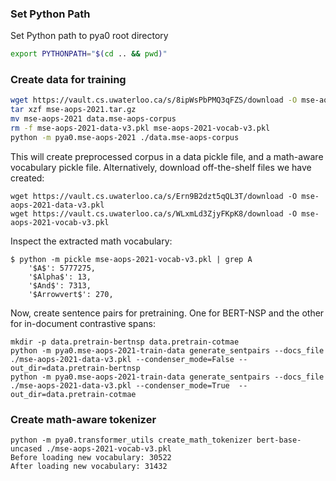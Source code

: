 ### Set Python Path
Set Python path to pya0 root directory
```sh
export PYTHONPATH="$(cd .. && pwd)"
```

### Create data for training
```sh
wget https://vault.cs.uwaterloo.ca/s/8ipWsPbPMQ3qFZS/download -O mse-aops-2021.tar.gz
tar xzf mse-aops-2021.tar.gz
mv mse-aops-2021 data.mse-aops-corpus
rm -f mse-aops-2021-data-v3.pkl mse-aops-2021-vocab-v3.pkl
python -m pya0.mse-aops-2021 ./data.mse-aops-corpus
```
This will create preprocessed corpus in a data pickle file, and a math-aware vocabulary pickle file.
Alternatively, download off-the-shelf files we have created:
```
wget https://vault.cs.uwaterloo.ca/s/Ern9B2dzt5qQL3T/download -O mse-aops-2021-data-v3.pkl
wget https://vault.cs.uwaterloo.ca/s/WLxmLd3ZjyFKpK8/download -O mse-aops-2021-vocab-v3.pkl
```

Inspect the extracted math vocabulary:
```
$ python -m pickle mse-aops-2021-vocab-v3.pkl | grep A
	'$A$': 5777275,
	'$Alpha$': 13,
	'$And$': 7313,
	'$Arrowvert$': 270,
```

Now, create sentence pairs for pretraining. One for BERT-NSP and the other for in-document contrastive spans:
```
mkdir -p data.pretrain-bertnsp data.pretrain-cotmae
python -m pya0.mse-aops-2021-train-data generate_sentpairs --docs_file ./mse-aops-2021-data-v3.pkl --condenser_mode=False --out_dir=data.pretrain-bertnsp
python -m pya0.mse-aops-2021-train-data generate_sentpairs --docs_file ./mse-aops-2021-data-v3.pkl --condenser_mode=True  --out_dir=data.pretrain-cotmae
```

### Create math-aware tokenizer
```
python -m pya0.transformer_utils create_math_tokenizer bert-base-uncased ./mse-aops-2021-vocab-v3.pkl
Before loading new vocabulary: 30522
After loading new vocabulary: 31432
```

